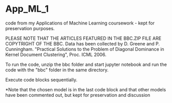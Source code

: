 # App_ML_1
code from my Applications of Machine Learning coursework - kept for preservation purposes.

PLEASE NOTE THAT THE ARTICLES FEATURED IN THE BBC.ZIP FILE ARE COPYTRIGHT OF THE BBC. 
Data has been collected by D. Greene and P. Cunningham. "Practical Solutions to the Problem of Diagonal Dominance in Kernel Document Clustering", Proc. ICML 2006.

To run the code, unzip the bbc folder and start jupyter notebook and run the code with the "bbc" folder in the same directory. 

Execute code blocks sequentially.

*Note that the chosen model is in the last code block and that other models have been commented out,
 	but kept for preservation and discussion

